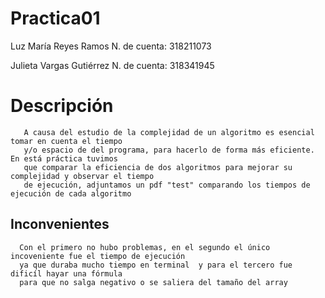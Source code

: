 # Practica01

  Luz María Reyes Ramos  N. de cuenta: 318211073
  
  Julieta Vargas Gutiérrez N. de cuenta: 318341945
 
  # Descripción
  
       A causa del estudio de la complejidad de un algoritmo es esencial tomar en cuenta el tiempo
       y/o espacio de del programa, para hacerlo de forma más eficiente. En está práctica tuvimos
       que comparar la eficiencia de dos algoritmos para mejorar su complejidad y observar el tiempo
       de ejecución, adjuntamos un pdf "test" comparando los tiempos de ejecución de cada algoritmo 
  
        
   ## Inconvenientes
       
      Con el primero no hubo problemas, en el segundo el único incoveniente fue el tiempo de ejecución
      ya que duraba mucho tiempo en terminal  y para el tercero fue dificíl hayar una fórmula
      para que no salga negativo o se saliera del tamaño del array 
      

      
    
